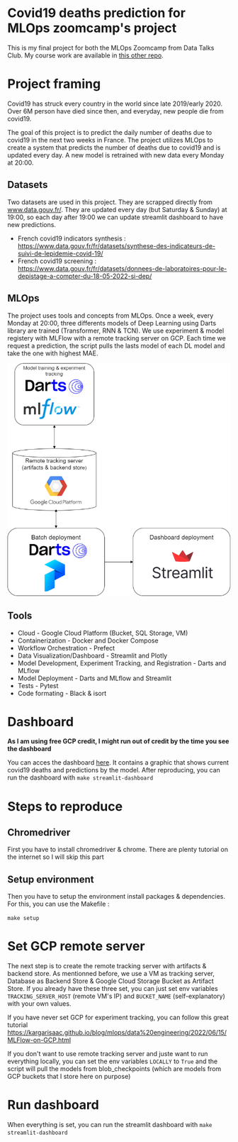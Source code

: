 # Covid19 deaths prediction for MLOps zoomcamp's project

This is my final project for both the MLOps Zoomcamp from Data Talks Club. My course work are available in [this other repo](https://github.com/WLDCH/mlops-zoomcamp).

# Project framing

Covid19 has struck every country in the world since late 2019/early 2020. Over 6M person have died since then, and everyday, new people die from covid19.

The goal of this project is to predict the daily number of deaths due to covid19 in the next two weeks in France. The project utilizes MLOps to create a system that predicts the number of deaths due to covid19 and is updated every day. A new model is retrained with new data every Monday at 20:00.

## Datasets

Two datasets are used in this project. They are scrapped directly from www.data.gouv.fr/. They are updated every day (but Saturday & Sunday) at 19:00, so each day after 19:00 we can update streamlit dashboard to have new predictions.

* French covid19 indicators synthesis : https://www.data.gouv.fr/fr/datasets/synthese-des-indicateurs-de-suivi-de-lepidemie-covid-19/
* French covid19 screening : https://www.data.gouv.fr/fr/datasets/donnees-de-laboratoires-pour-le-depistage-a-compter-du-18-05-2022-si-dep/

## MLOps

The project uses tools and concepts from MLOps. Once a week, every Monday at 20:00, three differents models of Deep Learning using Darts library are trained (Transformer, RNN & TCN). We use experiment & model registery with MLFlow with a remote tracking server on GCP. Each time we request a prediction, the script pulls the lasts model of each DL model and take the one with highest MAE.


![MLOps_diagram](fig/MLOps_diagram.png)

## Tools

* Cloud - Google Cloud Platform (Bucket, SQL Storage, VM)
* Containerization - Docker and Docker Compose
* Workflow Orchestration - Prefect
* Data Visualization/Dashboard - Streamlit and Plotly 
* Model Development, Experiment Tracking, and Registration - Darts and MLflow
* Model Deployment - Darts and MLflow and Streamlit
* Tests - Pytest
* Code formating - Black & isort

# Dashboard

<b> As I am using free GCP credit, I might run out of credit by the time you see the dashboard </b>

You can acces the dashboard [here](http://35.210.155.194:8501/). It contains a graphic that shows current covid19 deaths and predictions by the model.
After reproducing, you can run the dashboard with `make streamlit-dashboard`

# Steps to reproduce

## Chromedriver

First you have to install chromedriver & chrome. There are plenty tutorial on the internet so I will skip this part

## Setup environment

Then you have to setup the environment install packages & dependencies. For this, you can use the Makefile :

`make setup`

# Set GCP remote server

The next step is to create the remote tracking server with artifacts & backend store. As mentionned before, we use a VM as tracking server, Database as Backend Store & Google Cloud Storage Bucket as Artifact Store. If you already have these three set, you can just set env variables `TRACKING_SERVER_HOST` (remote VM's IP) and `BUCKET_NAME` (self-explanatory) with your own values. 

If you have never set GCP for experiment tracking, you can follow this great tutorial https://kargarisaac.github.io/blog/mlops/data%20engineering/2022/06/15/MLFlow-on-GCP.html

If you don't want to use remote tracking server and juste want to run everything locally, you can set the env variables `LOCALLY` to `True` and the script will pull the models from blob_checkpoints (which are models from GCP buckets that I store here on purpose)

# Run dashboard

When everything is set, you can run the streamlit dashboard with `make streamlit-dashboard`


